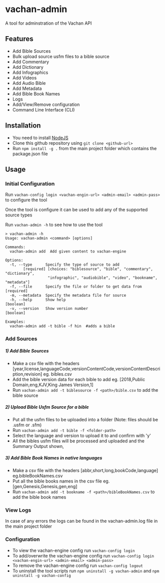 # vachan-admin

A tool for adminstration of the Vachan API

## Features

- Add Bible Sources
- Bulk upload source usfm files to a bible source
- Add Commentary
- Add Dictionary
- Add Infographics
- Add Videos
- Add Audio Bible
- Add Metadata
- Add Bible Book Names
- Logs
- Add/View/Remove configuration
- Command Line Interface (CLI)

## Installation

- You need to install [NodeJS](https://nodejs.org/en/)
- Clone this github repository using `git clone <github-url>`
- Run `npm install -g .` from the main project folder which contains the package.json file

## Usage

### Initial Configuration

Run `vachan-config login <vachan-engin-url> <admin-email> <admin-pass>` to configure the tool

Once the tool is configure it can be used to add any of the supported source types

Run `vachan-admin -h` to see how to use the tool

```
> vachan-admin -h
Usage: vachan-admin <command> [options]

Commands:
  vachan-admin add  Add given content to vachan-engine

Options:
  -t, --type      Specify the type of source to add
        [required] [choices: "biblesource", "bible", "commentary", "dictionary",
                   "infographic", "audiobible", "video", "bookname", "metadata"]
  -f, --file      Specify the file or folder to get data from         [required]
  -m, --metadata  Specify the metadata file for source
  -h, --help      Show help                                            [boolean]
  -v, --version   Show version number                                  [boolean]

Examples:
  vachan-admin add -t bible -f hin  #adds a bible
```

### Add Sources

##### 1) Add Bible Sources

- Make a csv file with the headers [year,license,languageCode,versionContentCode,versionContentDescription,revision] eg. bibles.csv
- Add the bible version data for each bible to add eg. [2018,Public Domain,eng,KJV,King James Version,1]
- Run `vachan-admin add -t biblesource -f <path>/bible.csv` to add the bible source

##### 2) Upload Bible Usfm Source for a bible

- Put all the usfm files to be uploaded into a folder (Note: files should be .usfm or .sfm)
- Run `vachan-admin add -t bible -f <folder-path>`
- Select the language and version to upload it to and confirm with 'y'
- All the bibles usfm files will be processed and uploaded and the Summary Output shown,

##### 3) Add Bible Book Names in native languages

- Make a csv file with the headers [abbr,short,long,bookCode,language] eg.bibleBookNames.csv
- Put all the bible books names in the csv file eg. [gen,Genesis,Genesis,gen,eng]
- Run `vachan-admin add -t bookname -f <path>/bibleBookNames.csv` to add the bible book names

### View Logs

In case of any errors the logs can be found in the vachan-admin.log file in the main project folder

### Configuration

- To view the vachan-engine config run `vachan-config login`
- To add/overwrite the vachan-engine config run `vachan-config login <vachan-engin-url> <admin-email> <admin-pass>`
- To remove the vachan-engine config run `vachan-config logout`
- To uninstall the tool scripts run `npm uninstall -g vachan-admin` and `npm uninstall -g vachan-config`
